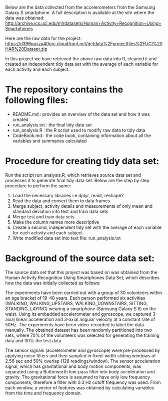 
Below are the data collected from the accelerometers from the Samsung Galaxy S smartphone. A full description is available at the site where the data was obtained:
http://archive.ics.uci.edu/ml/datasets/Human+Activity+Recognition+Using+Smartphones

Here are the raw data for the project:
https://d396qusza40orc.cloudfront.net/getdata%2Fprojectfiles%2FUCI%20HAR%20Dataset.zip

In this project we have retrieved the above raw data into R, cleaned it and created an independent tidy data set with the average of each variable for each activity and each subject.

The repository contains the following files:
============================================

- README.md : provides an overview of the data set and how it was created
- run_analysis.txt : the final tidy data set
- run_analysis.R : the R script used to modify raw data to tidy data
- CodeBook.md : the code book, containing information about all the variables and summaries calculated

Procedure for creating tidy data set:
=====================================

Run the script run_analysis.R, which retrieves source data set and processes it to generate final tidy data set. Below are the step by step procedure to perform the same:
1. Load the necessary libraries i.e dplyr, readr, reshape2
2. Read the data and convert them to data frames
3. Merge subject, activity details and measurements of only mean and standard deviation into test and train data sets
4. Merge test and train data sets
5. Make the column names more descriptive
6. Create a second, independent tidy set with the average of each variable for each activity and each subject
7. Write modified data set into text file: run_analysis.txt

Background of the source data set:
==================================
The source data set that this project was based on was obtained from the Human Activity Recognition Using Smartphones Data Set, which describes how the data was initially collected as follows:

The experiments have been carried out with a group of 30 volunteers within an age bracket of 19-48 years. Each person performed six activities (WALKING, WALKING_UPSTAIRS, WALKING_DOWNSTAIRS, SITTING, STANDING, LAYING) wearing a smartphone (Samsung Galaxy S II) on the waist. Using its embedded accelerometer and gyroscope, we captured 3-axial linear acceleration and 3-axial angular velocity at a constant rate of 50Hz. The experiments have been video-recorded to label the data manually. The obtained dataset has been randomly partitioned into two sets, where 70% of the volunteers was selected for generating the training data and 30% the test data.

The sensor signals (accelerometer and gyroscope) were pre-processed by applying noise filters and then sampled in fixed-width sliding windows of 2.56 sec and 50% overlap (128 readings/window). The sensor acceleration signal, which has gravitational and body motion components, was separated using a Butterworth low-pass filter into body acceleration and gravity. The gravitational force is assumed to have only low frequency components, therefore a filter with 0.3 Hz cutoff frequency was used. From each window, a vector of features was obtained by calculating variables from the time and frequency domain.

